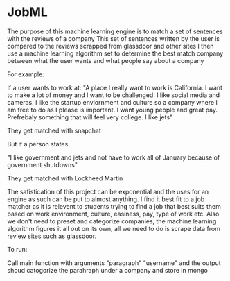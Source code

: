 # JobML

The purpose of this machine learning engine is to match a set of sentences with the reviews of a company
This set of sentences written by the user is compared to the reviews scrapped from glassdoor and other sites
I then use a machine learning algorithm set to determine the best match company between what the user wants and what people say about a company

For example:

If a user wants to work at:
"A place I really want to work is California. I want to make a lot of money and I want to be challenged. 
I like social media and cameras. I like the startup enviornment and culture so a company where I am free to do as I please is important. 
I want young people and great pay. Prefrebaly something that will feel very college. I like jets"

They get matched with snapchat

But if a person states:

"I like government and jets and not have to work all of January because of government shutdowns"

They get matched with Lockheed Martin

The safistication of this project can be exponential and the uses for an engine as such can be put to almost anything.
I find it best fit to a job matcher as it is relevent to students trying to find a job that best suits them based on
work environment, culture, easiness, pay, type of work etc. Also we don't need to preset and categorize companies, the
machine learning algorithm figures it all out on its own, all we need to do is scrape data from review sites such as glassdoor.

To run:

Call main function with arguments "paragraph" "username" and the output shoud catogorize the parahraph under a company and store in mongo
